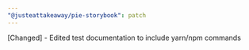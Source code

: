 ```yaml
---
"@justeattakeaway/pie-storybook": patch
---
```


[Changed] - Edited test documentation to include yarn/npm commands
